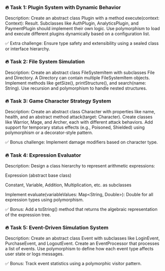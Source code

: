 

### 🔥 Task 1: Plugin System with Dynamic Behavior
Description:
Create an abstract class Plugin with a method execute(context: Context): Result.
Subclasses like AuthPlugin, AnalyticsPlugin, and PaymentPlugin should implement their own logic.
Use polymorphism to load and execute different plugins dynamically based on a configuration list.

✅ Extra challenge: Ensure type safety and extensibility using a sealed class or interface hierarchy.

### 🔥 Task 2: File System Simulation
Description:
Create an abstract class FileSystemItem with subclasses File and Directory.
A Directory can contain multiple FileSystemItem objects.
Implement methods like getSize(), printStructure(), and search(name: String).
Use recursion and polymorphism to handle nested structures.

### 🔥 Task 3: Game Character Strategy System
Description:
Create an abstract class Character with properties like name, health, and an abstract method attack(target: Character).
Create classes like Warrior, Mage, and Archer, each with different attack behaviors.
Add support for temporary status effects (e.g., Poisoned, Shielded) using polymorphism or a decorator-style pattern.

✅ Bonus challenge: Implement damage modifiers based on character type.

### 🔥 Task 4: Expression Evaluator
Description:
Design a class hierarchy to represent arithmetic expressions:

Expression (abstract base class)

Constant, Variable, Addition, Multiplication, etc. as subclasses

Implement evaluate(variableValues: Map<String, Double>): Double for all expression types using polymorphism.

✅ Bonus: Add a toString() method that returns the algebraic representation of the expression tree.

### 🔥 Task 5: Event-Driven Simulation System
Description:
Create an abstract class Event with subclasses like LoginEvent, PurchaseEvent, and LogoutEvent.
Create an EventProcessor that processes a list of events.
Use polymorphism to define how each event type affects user state or logs messages.

✅ Bonus: Track event statistics using a polymorphic visitor pattern.